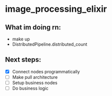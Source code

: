 # image_processing_elixir

## What im doing rn:

- make up
- DistributedPipeline.distributed_count

## Next steps:

- [x] Connect nodes programmatically
- [ ] Make pull architecture
- [ ] Setup business nodes
- [ ] Do business logic
